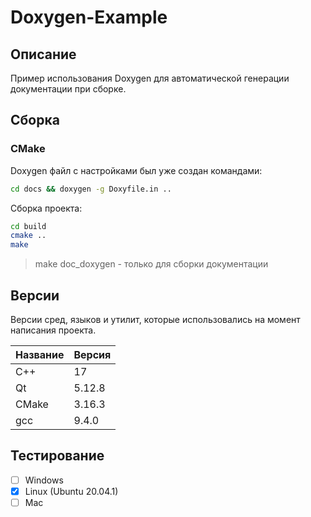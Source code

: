 # Doxygen-Example

## Описание

Пример использования Doxygen для автоматической генерации документации при сборке.

## Сборка

### CMake

Doxygen файл с настройками был уже создан командами:

```bash
cd docs && doxygen -g Doxyfile.in ..
```

Сборка проекта:

```bash
cd build
cmake ..
make
```

> make doc_doxygen - только для сборки документации

## Версии

Версии сред, языков и утилит, которые использовались на момент написания проекта.

| Название   | Версия               |
| -----------|----------------------|
| C++        | 17                   |
| Qt         | 5.12.8               |
| CMake      | 3.16.3               |
| gcc        | 9.4.0                |

## Тестирование

- [ ] Windows
- [x] Linux (Ubuntu 20.04.1)
- [ ] Mac